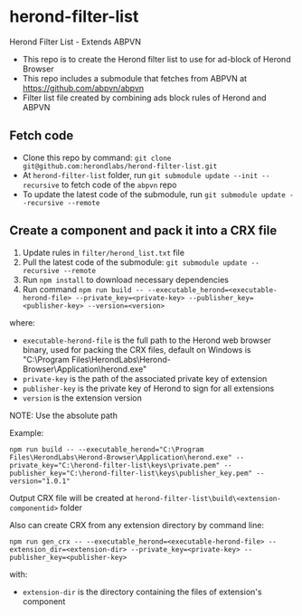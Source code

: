 # herond-filter-list
Herond Filter List - Extends ABPVN 
- This repo is to create the Herond filter list to use for ad-block of Herond Browser
- This repo includes a submodule that fetches from ABPVN at https://github.com/abpvn/abpvn
- Filter list file created by combining ads block rules of Herond and ABPVN

## Fetch code
- Clone this repo by command: `git clone git@github.com:herondlabs/herond-filter-list.git`
- At `herond-filter-list` folder, run `git submodule update --init --recursive` to fetch code of the `abpvn` repo
- To update the latest code of the submodule, run `git submodule update --recursive --remote`

## Create a component and pack it into a CRX file
1. Update rules in `filter/herond_list.txt` file
2. Pull the latest code of the submodule: `git submodule update --recursive --remote`
3. Run `npm install` to download necessary dependencies
4. Run command `npm run build -- --executable_herond=<executable-herond-file> --private_key=<private-key> --publisher_key=<publisher-key> --version=<version>`

where:
- `executable-herond-file` is the full path to the Herond web browser binary, used for packing the CRX files, default on Windows is "C:\Program Files\HerondLabs\Herond-Browser\Application\herond.exe"
- `private-key` is the path of the associated private key of extension
- `publisher-key` is the private key of Herond to sign for all extensions
- `version` is the extension version 

NOTE: Use the absolute path

Example: 

`npm run build -- --executable_herond="C:\Program Files\HerondLabs\Herond-Browser\Application\herond.exe" --private_key="C:\herond-filter-list\keys\private.pem" --publisher_key="C:\herond-filter-list\keys\publisher_key.pem" --version="1.0.1"`

Output CRX file will be created at `herond-filter-list\build\<extension-componentid>` folder

Also can create CRX from any extension directory by command line:

`npm run gen_crx -- --executable_herond=<executable-herond-file> --extension_dir=<extension-dir> --private_key=<private-key> --publisher_key=<publisher-key>`

with:

- `extension-dir` is the directory containing the files of extension's component